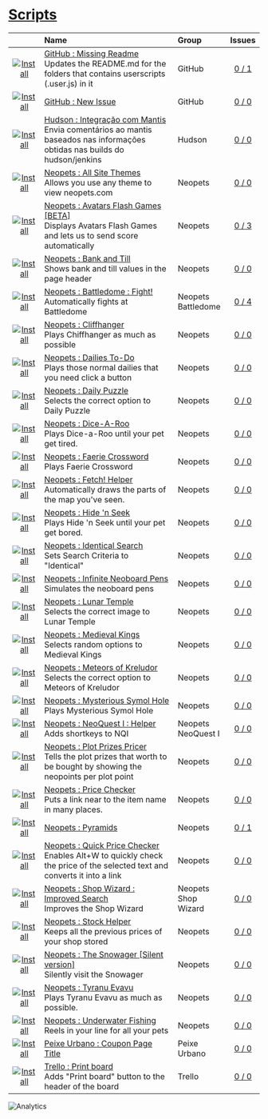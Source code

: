 # [Scripts](.)
||Name|Group|Issues
:---:|:---|:---|:---:
[![Install](../resources/image/download_icon.png)](../../../raw/master/scripts/GitHub_Missing_Readme/main.user.js "Install")|[GitHub : Missing Readme](GitHub_Missing_Readme)<br />Updates the README.md for the folders that contains userscripts (.user.js) in it|GitHub<br />|[0 / 1](../../../issues?labels=undefined&state=open "GitHub : Missing Readme")
[![Install](../resources/image/download_icon.png)](../../../raw/master/scripts/GitHub_New_Issue/github_new_issue.user.js "Install")|[GitHub : New Issue](GitHub_New_Issue)<br />|GitHub<br />|[0 / 0](../../../issues?labels=undefined&state=open "GitHub : New Issue")
[![Install](../resources/image/download_icon.png)](../../../raw/master/scripts/Hudson_Integracao_com_Mantis/178643.user.js "Install")|[Hudson : Integração com Mantis](Hudson_Integracao_com_Mantis)<br />Envia comentários ao mantis baseados nas informações obtidas nas builds do hudson/jenkins|Hudson<br />|[0 / 0](../../../issues?labels=undefined&state=open "Hudson : Integração com Mantis")
[![Install](../resources/image/download_icon.png)](../../../raw/master/scripts/Neopets_All_Site_Themes/89503.user.js "Install")|[Neopets : All Site Themes](Neopets_All_Site_Themes)<br />Allows you use any theme to view neopets.com|Neopets<br />|[0 / 0](../../../issues?labels=undefined&state=open "Neopets : All Site Themes")
[![Install](../resources/image/download_icon.png)](../../../raw/master/scripts/Neopets_Avatars_Flash_Games_[BETA]/127882.user.js "Install")|[Neopets : Avatars Flash Games [BETA]](Neopets_Avatars_Flash_Games_[BETA])<br />Displays Avatars Flash Games and lets us to send score automatically|Neopets<br />|[0 / 3](../../../issues?labels=undefined&state=open "Neopets : Avatars Flash Games [BETA]")
[![Install](../resources/image/download_icon.png)](../../../raw/master/scripts/Neopets_Bank_and_Till/main.user.js "Install")|[Neopets : Bank and Till](Neopets_Bank_and_Till)<br />Shows bank and till values in the page header|Neopets<br />|[0 / 0](../../../issues?labels=undefined&state=open "Neopets : Bank and Till")
[![Install](../resources/image/download_icon.png)](../../../raw/master/scripts/Neopets_Battledome_Fight!/161251.user.js "Install")|[Neopets : Battledome : Fight!](Neopets_Battledome_Fight!)<br />Automatically fights at Battledome|Neopets<br />Battledome<br />|[0 / 4](../../../issues?labels=undefined&state=open "Neopets : Battledome : Fight!")
[![Install](../resources/image/download_icon.png)](../../../raw/master/scripts/Neopets_Cliffhanger/28760.user.js "Install")|[Neopets : Cliffhanger](Neopets_Cliffhanger)<br />Plays Chiffhanger as much as possible|Neopets<br />|[0 / 0](../../../issues?labels=undefined&state=open "Neopets : Cliffhanger")
[![Install](../resources/image/download_icon.png)](../../../raw/master/scripts/Neopets_Dailies_To-Do/32041.user.js "Install")|[Neopets : Dailies To-Do](Neopets_Dailies_To-Do)<br />Plays those normal dailies that you need click a button|Neopets<br />|[0 / 0](../../../issues?labels=undefined&state=open "Neopets : Dailies To-Do")
[![Install](../resources/image/download_icon.png)](../../../raw/master/scripts/Neopets_Daily_Puzzle/28365.user.js "Install")|[Neopets : Daily Puzzle](Neopets_Daily_Puzzle)<br />Selects the correct option to Daily Puzzle|Neopets<br />|[0 / 0](../../../issues?labels=undefined&state=open "Neopets : Daily Puzzle")
[![Install](../resources/image/download_icon.png)](../../../raw/master/scripts/Neopets_Dice-A-Roo/28461.user.js "Install")|[Neopets : Dice-A-Roo](Neopets_Dice-A-Roo)<br />Plays Dice-a-Roo until your pet get tired.|Neopets<br />|[0 / 0](../../../issues?labels=undefined&state=open "Neopets : Dice-A-Roo")
[![Install](../resources/image/download_icon.png)](../../../raw/master/scripts/Neopets_Faerie_Crossword/76450.user.js "Install")|[Neopets : Faerie Crossword](Neopets_Faerie_Crossword)<br />Plays Faerie Crossword|Neopets<br />|[0 / 0](../../../issues?labels=undefined&state=open "Neopets : Faerie Crossword")
[![Install](../resources/image/download_icon.png)](../../../raw/master/scripts/Neopets_Fetch_Helper/117677.user.js "Install")|[Neopets : Fetch! Helper](Neopets_Fetch_Helper)<br />Automatically draws the parts of the map you've seen.|Neopets<br />|[0 / 0](../../../issues?labels=undefined&state=open "Neopets : Fetch! Helper")
[![Install](../resources/image/download_icon.png)](../../../raw/master/scripts/Neopets_Hide_n_Seek/34085.user.js "Install")|[Neopets : Hide 'n Seek](Neopets_Hide_n_Seek)<br />Plays Hide 'n Seek until your pet get bored.|Neopets<br />|[0 / 0](../../../issues?labels=undefined&state=open "Neopets : Hide 'n Seek")
[![Install](../resources/image/download_icon.png)](../../../raw/master/scripts/Neopets_Identical_Search/89499.user.js "Install")|[Neopets : Identical Search](Neopets_Identical_Search)<br />Sets Search Criteria to "Identical"|Neopets<br />|[0 / 0](../../../issues?labels=undefined&state=open "Neopets : Identical Search")
[![Install](../resources/image/download_icon.png)](../../../raw/master/scripts/Neopets_Infinite_Neoboard_Pens/161705.user.js "Install")|[Neopets : Infinite Neoboard Pens](Neopets_Infinite_Neoboard_Pens)<br />Simulates the neoboard pens|Neopets<br />|[0 / 0](../../../issues?labels=undefined&state=open "Neopets : Infinite Neoboard Pens")
[![Install](../resources/image/download_icon.png)](../../../raw/master/scripts/Neopets_Lunar_Temple/28359.user.js "Install")|[Neopets : Lunar Temple](Neopets_Lunar_Temple)<br />Selects the correct image to Lunar Temple|Neopets<br />|[0 / 0](../../../issues?labels=undefined&state=open "Neopets : Lunar Temple")
[![Install](../resources/image/download_icon.png)](../../../raw/master/scripts/Neopets_Medieval_Kings/28356.user.js "Install")|[Neopets : Medieval Kings](Neopets_Medieval_Kings)<br />Selects random options to Medieval Kings|Neopets<br />|[0 / 0](../../../issues?labels=undefined&state=open "Neopets : Medieval Kings")
[![Install](../resources/image/download_icon.png)](../../../raw/master/scripts/Neopets_Meteors_of_Kreludor/28362.user.js "Install")|[Neopets : Meteors of Kreludor](Neopets_Meteors_of_Kreludor)<br />Selects the correct option to Meteors of Kreludor|Neopets<br />|[0 / 0](../../../issues?labels=undefined&state=open "Neopets : Meteors of Kreludor")
[![Install](../resources/image/download_icon.png)](../../../raw/master/scripts/Neopets_Mysterious_Symol_Hole/28363.user.js "Install")|[Neopets : Mysterious Symol Hole](Neopets_Mysterious_Symol_Hole)<br />Plays Mysterious Symol Hole|Neopets<br />|[0 / 0](../../../issues?labels=undefined&state=open "Neopets : Mysterious Symol Hole")
[![Install](../resources/image/download_icon.png)](../../../raw/master/scripts/Neopets_NeoQuestI_Helper/main.user.js "Install")|[Neopets : NeoQuest I : Helper](Neopets_NeoQuestI_Helper)<br />Adds shortkeys to NQI|Neopets<br />NeoQuest I<br />|[0 / 0](../../../issues?labels=undefined&state=open "Neopets : NeoQuest I : Helper")
[![Install](../resources/image/download_icon.png)](../../../raw/master/scripts/Neopets_Plot_Prizes_Pricer/101687.user.js "Install")|[Neopets : Plot Prizes Pricer](Neopets_Plot_Prizes_Pricer)<br />Tells the plot prizes that worth to be bought by showing the neopoints per plot point|Neopets<br />|[0 / 0](../../../issues?labels=undefined&state=open "Neopets : Plot Prizes Pricer")
[![Install](../resources/image/download_icon.png)](../../../raw/master/scripts/Neopets_Price_Checker/112692.user.js "Install")|[Neopets : Price Checker](Neopets_Price_Checker)<br />Puts a link near to the item name in many places.|Neopets<br />|[0 / 0](../../../issues?labels=undefined&state=open "Neopets : Price Checker")
[![Install](../resources/image/download_icon.png)](../../../raw/master/scripts/Neopets_Pyramids/main.user.js "Install")|[Neopets : Pyramids](Neopets_Pyramids)<br />|Neopets<br />|[0 / 1](../../../issues?labels=undefined&state=open "Neopets : Pyramids")
[![Install](../resources/image/download_icon.png)](../../../raw/master/scripts/Neopets_Quick_Price_Checker/61379.user.js "Install")|[Neopets : Quick Price Checker](Neopets_Quick_Price_Checker)<br />Enables Alt+W to quickly check the price of the selected text and converts it into a link|Neopets<br />|[0 / 0](../../../issues?labels=undefined&state=open "Neopets : Quick Price Checker")
[![Install](../resources/image/download_icon.png)](../../../raw/master/scripts/Neopets_Shop_Wizard_Improved_Search/164819.user.js "Install")|[Neopets : Shop Wizard : Improved Search](Neopets_Shop_Wizard_Improved_Search)<br />Improves the Shop Wizard|Neopets<br />Shop Wizard<br />|[0 / 0](../../../issues?labels=undefined&state=open "Neopets : Shop Wizard : Improved Search")
[![Install](../resources/image/download_icon.png)](../../../raw/master/scripts/Neopets_Stock_Helper/60748.user.js "Install")|[Neopets : Stock Helper](Neopets_Stock_Helper)<br />Keeps all the previous prices of your shop stored|Neopets<br />|[0 / 0](../../../issues?labels=undefined&state=open "Neopets : Stock Helper")
[![Install](../resources/image/download_icon.png)](../../../raw/master/scripts/Neopets_The_Snowager_[Silent_version]/54076.user.js "Install")|[Neopets : The Snowager [Silent version]](Neopets_The_Snowager_[Silent_version])<br />Silently visit the Snowager|Neopets<br />|[0 / 0](../../../issues?labels=undefined&state=open "Neopets : The Snowager [Silent version]")
[![Install](../resources/image/download_icon.png)](../../../raw/master/scripts/Neopets_Tyranu_Evavu/28580.user.js "Install")|[Neopets : Tyranu Evavu](Neopets_Tyranu_Evavu)<br />Plays Tyranu Evavu as much as possible.|Neopets<br />|[0 / 0](../../../issues?labels=undefined&state=open "Neopets : Tyranu Evavu")
[![Install](../resources/image/download_icon.png)](../../../raw/master/scripts/Neopets_Underwater_Fishing/34126.user.js "Install")|[Neopets : Underwater Fishing](Neopets_Underwater_Fishing)<br />Reels in your line for all your pets|Neopets<br />|[0 / 0](../../../issues?labels=undefined&state=open "Neopets : Underwater Fishing")
[![Install](../resources/image/download_icon.png)](../../../raw/master/scripts/PeixeUrbano_Coupon_Page_Title/main.user.js "Install")|[Peixe Urbano : Coupon Page Title](PeixeUrbano_Coupon_Page_Title)<br />|Peixe Urbano<br />|[0 / 0](../../../issues?labels=undefined&state=open "Peixe Urbano : Coupon Page Title")
[![Install](../resources/image/download_icon.png)](../../../raw/master/scripts/Trello_Print_board/main.user.js "Install")|[Trello : Print board](Trello_Print_board)<br />Adds "Print board" button to the header of the board|Trello<br />|[0 / 0](../../../issues?labels=undefined&state=open "Trello : Print board")


![Analytics](https://ga-beacon.appspot.com/UA-462297-6/scripts?pixel)
